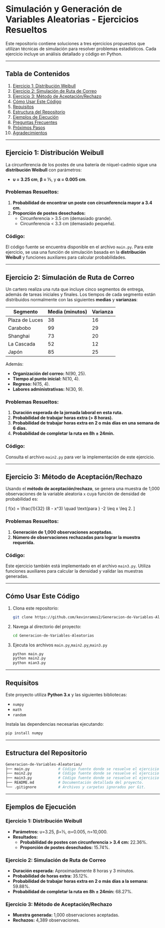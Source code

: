 # Simulación y Generación de Variables Aleatorias - Ejercicios Resueltos

Este repositorio contiene soluciones a tres ejercicios propuestos que utilizan técnicas de simulación para resolver problemas estadísticos. Cada ejercicio incluye un análisis detallado y código en Python.

---

## Tabla de Contenidos

1. [Ejercicio 1: Distribución Weibull](#ejercicio-1-distribución-weibull)
2. [Ejercicio 2: Simulación de Ruta de Correo](#ejercicio-2-simulación-de-ruta-de-correo)
3. [Ejercicio 3: Método de Aceptación/Rechazo](#ejercicio-3-método-de-aceptaciónrechazo)
4. [Cómo Usar Este Código](#cómo-usar-este-código)
5. [Requisitos](#requisitos)
6. [Estructura del Repositorio](#estructura-del-repositorio)
7. [Ejemplos de Ejecución](#ejemplos-de-ejecución)
8. [Preguntas Frecuentes](#preguntas-frecuentes-faq)
9. [Próximos Pasos](#próximos-pasos)
10. [Agradecimientos](#agradecimientos)


---

## Ejercicio 1: Distribución Weibull

La circunferencia de los postes de una batería de níquel-cadmio sigue una **distribución Weibull** con parámetros:

- **υ = 3.25 cm**, **β = ⅓**, y **α = 0.005 cm**.

### Problemas Resueltos:
1. **Probabilidad de encontrar un poste con circunferencia mayor a 3.4 cm.**
2. **Proporción de postes desechados:**
   - Circunferencia > 3.5 cm (demasiado grande).
   - Circunferencia < 3.3 cm (demasiado pequeña).

### Código:
El código fuente se encuentra disponible en el archivo `main.py`. Para este ejercicio, se usa una función de simulación basada en la **distribución Weibull** y funciones auxiliares para calcular probabilidades.

---

## Ejercicio 2: Simulación de Ruta de Correo

Un cartero realiza una ruta que incluye cinco segmentos de entrega, además de tareas iniciales y finales. Los tiempos de cada segmento están distribuidos normalmente con las siguientes **medias** y **varianzas**:

| Segmento           | Media (minutos) | Varianza |
|---------------------|-----------------|----------|
| Plaza de Luces      | 38              | 16       |
| Carabobo            | 99              | 29       |
| Shanghai            | 73              | 20       |
| La Cascada          | 52              | 12       |
| Japón               | 85              | 25       |

Además:
- **Organización del correo:** N(90, 25).
- **Tiempo al punto inicial:** N(10, 4).
- **Regreso:** N(15, 4).
- **Labores administrativas:** N(30, 9).

### Problemas Resueltos:
1. **Duración esperada de la jornada laboral en esta ruta.**
2. **Probabilidad de trabajar horas extra (> 8 horas).**
3. **Probabilidad de trabajar horas extra en 2 o más días en una semana de 6 días.**
4. **Probabilidad de completar la ruta en 8h ± 24min.**

### Código:
Consulta el archivo `main2.py` para ver la implementación de este ejercicio.

---

## Ejercicio 3: Método de Aceptación/Rechazo

Usando el **método de aceptación/rechazo**, se genera una muestra de 1,000 observaciones de la variable aleatoria `x` cuya función de densidad de probabilidad es:

\[
f(x) = \frac{1}{32} (8 - x^3) \quad \text{para } -2 \leq x \leq 2.
\]

### Problemas Resueltos:
1. **Generación de 1,000 observaciones aceptadas.**
2. **Número de observaciones rechazadas para lograr la muestra requerida.**

### Código:
Este ejercicio también está implementado en el archivo `main3.py`. Utiliza funciones auxiliares para calcular la densidad y validar las muestras generadas.

---

## Cómo Usar Este Código

1. Clona este repositorio:
   ```bash
   git clone https://github.com/kevinramos2/Generacion-de-Variables-Aleatorias
   ```
2. Navega al directorio del proyecto:
   ```bash
   cd Generacion-de-Variables-Aleatorias
   ```
3. Ejecuta los archivos `main.py`,`main2.py`,`main3.py`
   ```bash
   python main.py
   python main2.py
   python mian3.py
   ```
---

## Requisitos

Este proyecto utiliza **Python 3.x** y las siguientes bibliotecas:

- `numpy`
- `math`
- `random`

Instala las dependencias necesarias ejecutando:

```bash
pip install numpy
```
---
## Estructura del Repositorio
```bash
Generacion-de-Variables-Aleatorias/
├── main.py             # Código fuente donde se resuelve el ejercicio #1.
├── main2.py            # Código fuente donde se resuelve el ejercicio #2.
├── main3.py            # Código fuente donde se resuelve el ejercicio #3.
├── README.md           # Documentación detallada del proyecto.
└── .gitignore          # Archivos y carpetas ignorados por Git.

```

---
## Ejemplos de Ejecución

### Ejercicio 1: Distribución Weibull
- **Parámetros:** υ=3.25, β=⅓, α=0.005, n=10,000.
- **Resultados:**
  - **Probabilidad de postes con circunferencia > 3.4 cm:** 22.36%.
  - **Proporción de postes desechados:** 15.74%.
### Ejercicio 2: Simulación de Ruta de Correo
- **Duración esperada:** Aproximadamente 8 horas y 3 minutos.
- **Probabilidad de horas extra:** 35.12%.
- **Probabilidad de trabajar horas extra en 2 o más días a la semana:** 59.88%.
- **Probabilidad de completar la ruta en 8h ± 24min:** 68.27%.
### Ejercicio 3: Método de Aceptación/Rechazo
- **Muestra generada:** 1,000 observaciones aceptadas.
- **Rechazos:** 4,389 observaciones.
